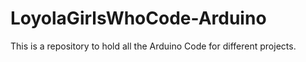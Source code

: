 # LoyolaGirlsWhoCode-Arduino
This is a repository to hold all the Arduino Code for different projects. 
